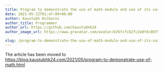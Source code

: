 ```yaml
---
title: Program to demonstrate the use of math module and use of its various mathematical functions.
date: 2021-05-22T01:47:09+00:00
author: Kaustubh Kulkarni
author_title: Programmer
author_url: https://github.com/kaustubhk24
author_image_url: https://www.gravatar.com/avatar/b76fcfc82fc2e8fdc8075636f1735f61?s=200

slug: /program-to-demonstrate-the-use-of-math-module-and-use-of-its-various-mathematical-functions/
---
```

The article has been moved to https://blog.kaustubhk24.com/2021/05/program-to-demonstrate-use-of-math.html